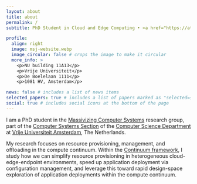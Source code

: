 ```yaml
---
layout: about
title: about
permalink: /
subtitle: PhD Student in Cloud and Edge Computing • <a href="https://atlarge-research.com">Massivizing Computer Systems</a> • <a href="https://vu.nl">Vrije Universiteit Amsterdam</a>

profile:
  align: right
  image: msj-website.webp
  image_circular: false # crops the image to make it circular
  more_info: >
    <p>NU building 11A13</p>
    <p>Vrije Universiteit</p>
    <p>De Boelelaan 1111</p>
    <p>1081 HV, Amsterdam</p>

news: false # includes a list of news items
selected_papers: true # includes a list of papers marked as "selected={true}"
social: true # includes social icons at the bottom of the page
---
```


I am a PhD student in the <a href="https://atlarge-research.com/">Massivizing Computer Systems</a> research group, part of the <a href="https://www.vucompsys.net/">Computer Systems Section</a> of the <a href="https://vu.nl/en/about-vu/faculties/faculty-of-science/departments/computer-science">Computer Science Department</a> at <a href="https://vu.nl/en">Vrije Universiteit Amsterdam</a>, The Netherlands.

My research focuses on resource provisioning, management, and offloading in the compute continuum. Within the <a href="https://github.com/atlarge-research/continuum">Continuum framework</a>, I study how we can simplify resource provisioning in heterogeneous cloud-edge-endpoint environments, speed up application deployment via configuration management, and leverage this toward rapid design-space exploration of application deployments within the compute continuum.
